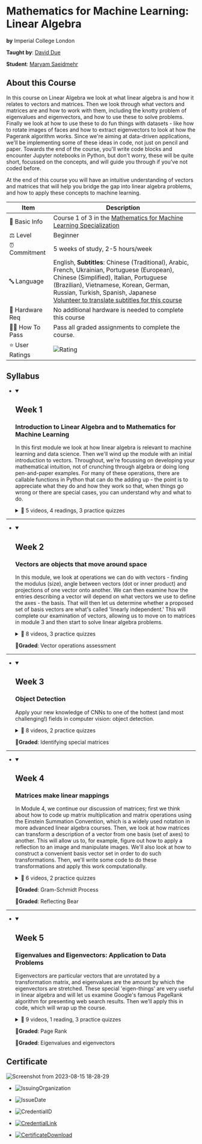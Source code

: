 # Mathematics for Machine Learning: Linear Algebra

**by** Imperial College London

**Taught by**: <a href="https://www.coursera.org/instructor/david-dye">David Due</a>

**Student**: <a href="https://maryamsaeedmehr.github.io/">Maryam Saeidmehr</a>

## About this Course

In this course on Linear Algebra we look at what linear algebra is and how it relates to vectors and matrices. Then we look through what vectors and matrices are and how to work with them, including the knotty problem of eigenvalues and eigenvectors, and how to use these to solve problems. Finally  we look at how to use these to do fun things with datasets - like how to rotate images of faces and how to extract eigenvectors to look at how the Pagerank algorithm works.
Since we're aiming at data-driven applications, we'll be implementing some of these ideas in code, not just on pencil and paper. Towards the end of the course, you'll write code blocks and encounter Jupyter notebooks in Python, but don't worry, these will be quite short, focussed on the concepts, and will guide you through if you’ve not coded before.

At the end of this course you will have an intuitive understanding of vectors and matrices that will help you bridge the gap into linear algebra problems, and how to apply these concepts to machine learning.

| Item | Description |
|---|---|
| 📓 Basic Info  |  Course 1 of 3 in the <a href="https://www.coursera.org/specializations/mathematics-machine-learning">Mathematics for Machine Learning Specialization</a>  |
| ⚖️ Level  | Beginner  |
| ⏰ Commitment  | 5 weeks of study, 2-5 hours/week  |
| 🔤 Language  | English, **Subtitles**: Chinese (Traditional), Arabic, French, Ukrainian, Portuguese (European), Chinese (Simplified), Italian, Portuguese (Brazilian), Vietnamese, Korean, German, Russian, Turkish, Spanish, Japanese</br> <a href="https://www.coursera.org/learn/neural-networks-deep-learning/home/info#">Volunteer to translate subtitles for this course</a>  |
| :wrench: Hardware Req | No additional hardware is needed to complete this course |
| 🧑‍🎓 How To Pass  |  Pass all graded assignments to complete the course. |
| ⭐ User Ratings  | ![Rating](https://img.shields.io/badge/rating-4.7-brightgreen) |

## Syllabus

- <details open><summary><h2>Week 1</h2></summary>

  ### Introduction to Linear Algebra and to Mathematics for Machine Learning

  In this first module we look at how linear algebra is relevant to machine learning and data science. Then we'll wind up the module with an initial introduction to vectors. Throughout, we're focussing on developing your mathematical intuition, not of crunching through algebra or doing long pen-and-paper examples. For many of these operations, there are callable functions in Python that can do the adding up - the point is to appreciate what they do and how they work so that, when things go wrong or there are special cases, you can understand why and what to do.

  <details>
    <summary>📂 5 videos, 4 readings, 3 practice quizzes</summary>

  - Video: Introduction: Solving data science challenges with mathematics
  - Reading: About Imperial College & the team
  - Reading: How to be successful in this course
  - Reading: Grading policy
  - Reading: Additional readings & helpful references
  - Discussion Prompt: Nice to meet you!
  - Ungraded Plugin: Complete our short pre-course survey
  - Video: Motivations for linear algebra
  - Video: Getting a handle on vectors
  - Practice Quiz: Exploring parameter space
  - Practice Quiz: Solving some simultaneous equations
  - Video: Operations with vectors
  - Practice Quiz: Doing some vector operations
  - Video: Summary

  </details>

</details>

---  

- <details open><summary><h2>Week 2</h2></summary>

  ### Vectors are objects that move around space

  In this module, we look at operations we can do with vectors - finding the modulus (size), angle between vectors (dot or inner product) and projections of one vector onto another. We can then examine how the entries describing a vector will depend on what vectors we use to define the axes - the basis. That will then let us determine whether a proposed set of basis vectors are what's called 'linearly independent.' This will complete our examination of vectors, allowing us to move on to matrices in module 3 and then start to solve linear algebra problems.

  <details>
    <summary>📂 8 videos, 3 practice quizzes</summary>

    - Video: Introduction to module 2 - Vectors
    - Video: Modulus & inner product
    - Video: Cosine & dot product
    - Video: Projection
    - Practice Quiz: Dot product of vectors
    - Video: Changing basis
    - Practice Quiz: Changing basis
    - Video: Basis, vector space, and linear independence
    - Video: Applications of changing basis
    - Practice Quiz: Linear dependency of a set of vectors
    - Video: Summary

  </details>

  🔬**Graded**: Vector operations assessment

</details>

---

- <details open><summary><h2>Week 3</h2></summary>

  ### Object Detection

  Apply your new knowledge of CNNs to one of the hottest (and most challenging!) fields in computer vision: object detection.

  <details>
    <summary>📂 8 videos, 2 practice quizzes</summary>

    - Video: Matrices, vectors, and solving simultaneous equation problems
    - Video: How matrices transform space
    - Video: Types of matrix transformation
    - Video: Composition or combination of matrix transformations
    - Practice Quiz: Using matrices to make transformations
    - Video: Solving the apples and bananas problem: Gaussian elimination
    - Video: Going from Gaussian elimination to finding the inverse matrix
    - Practice Quiz: Solving linear equations using the inverse matrix
    - Video: Determinants and inverses
    - Ungraded Lab: Identifying special matrices
    - Video: Summary

  </details>

  🔬**Graded**: Identifying special matrices
  
</details>

---

- <details open><summary><h2>Week 4</h2></summary>

  ### Matrices make linear mappings

  In Module 4, we continue our discussion of matrices; first we think about how to code up matrix multiplication and matrix operations using the Einstein Summation Convention, which is a widely used notation in more advanced linear algebra courses. Then, we look at how matrices can transform a description of a vector from one basis (set of axes) to another. This will allow us to, for example, figure out how to apply a reflection to an image and manipulate images. We'll also look at how to construct a convenient basis vector set in order to do such transformations. Then, we'll write some code to do these transformations and apply this work computationally.

  <details>
    <summary>📂 6 videos, 2 practice quizzes</summary>

    - Video: Introduction: Einstein summation convention and the symmetry of the dot product
    - Practice Quiz: Non-square matrix multiplication
    - Practice Quiz: Example: Using non-square matrices to do a projection
    - Video: Matrices changing basis
    - Video: Doing a transformation in a changed basis
    - Video: Orthogonal matrices
    - Video: The Gram–Schmidt process
    - Ungraded Lab: Gram-Schmidt process
    - Video: Example: Reflecting in a plane
    - Ungraded Lab: Reflecting Bear

  </details>

  🔬**Graded**: Gram-Schmidt Process

  🔬**Graded**: Reflecting Bear

</details>

---

- <details open><summary><h2>Week 5</h2></summary>

  ### Eigenvalues and Eigenvectors: Application to Data Problems

  Eigenvectors are particular vectors that are unrotated by a transformation matrix, and eigenvalues are the amount by which the eigenvectors are stretched. These special 'eigen-things' are very useful in linear algebra and will let us examine Google's famous PageRank algorithm for presenting web search results. Then we'll apply this in code, which will wrap up the course.

  <details>
    <summary>📂 9 videos, 1 reading, 3 practice quizzes</summary>

    - Video: Welcome to module 5
    - Video: What are eigenvalues and eigenvectors?
    - Practice Quiz: Selecting eigenvectors by inspection
    - Video: Special eigen-cases
    - Video: Calculating eigenvectors
    - Practice Quiz: Characteristic polynomials, eigenvalues and eigenvectors
    - Video: Changing to the eigenbasis
    - Video: Eigenbasis example
    - Practice Quiz: Diagonalisation and applications
    - Ungraded Plugin: Visualising Matrices and Eigen
    - Video: Introduction to PageRank
    - Ungraded Lab: PageRank
    - Video: Summary
    - Video: Wrap up of this linear algebra course
    - Reading: Did you like the course? Let us know!
    - Ungraded Plugin: Post-Course Survey

  </details>

  🔬**Graded**: Page Rank

  🔬**Graded**: Eigenvalues and eigenvectors

</details>

## Certificate
  
![Screenshot from 2023-08-15 18-28-29](https://github.com/BitterOcean/Linear-Algebra-for-ML/assets/60509979/f44d913d-e390-4a51-bde7-358f1fbae02f)
  
- ![IssuingOrganization](https://img.shields.io/badge/Issuing%20Organization-Coursera-informational)

- ![IssueDate](https://img.shields.io/badge/Issue%20Date-August%2015,%202023-informational)

- ![CredentialID](https://img.shields.io/badge/Credential%20ID-DCJXL39LMDU6-informational)

- <a href="https://www.coursera.org/account/accomplishments/verify/DCJXL39LMDU6">![CredentialLink](https://img.shields.io/badge/Credential%20Link-https://www.coursera.org/account/accomplishments/verify/DCJXL39LMDU6-informational)</a>

- <a href="https://github.com/BitterOcean/Linear-Algebra-for-ML/blob/main/Coursera%20DCJXL39LMDU6.pdf">![CertificateDownload](https://img.shields.io/badge/Certificate-Download%20PDF-informational)</a>
